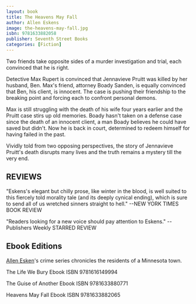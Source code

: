 ```yaml
---
layout: book
title: The Heavens May Fall
author: Allen Eskens
image: the-heavens-may-fall.jpg
isbn: 9781633882058
publisher: Seventh Street Books
categories: [Fiction]
---
```

Two friends take opposite sides of a murder investigation and trial, each convinced that he is right.

Detective Max Rupert is convinced that Jennavieve Pruitt was killed by her husband, Ben. Max's friend, attorney Boady Sanden, is equally convinced that Ben, his client, is innocent. The case is pushing their friendship to the breaking point and forcing each to confront personal demons.

Max is still struggling with the death of his wife four years earlier and the Pruitt case stirs up old memories. Boady hasn't taken on a defense case since the death of an innocent client, a man Boady believes he could have saved but didn't. Now he is back in court, determined to redeem himself for having failed in the past.

Vividly told from two opposing perspectives, the story of Jennavieve Pruitt's death disrupts many lives and the truth remains a mystery till the very end.

## REVIEWS

"Eskens's elegant but chilly prose, like winter in the blood, is well suited to this fiercely told morality tale (and its deeply cynical ending), which is sure to send all of us wretched sinners straight to hell."
--NEW YORK TIMES BOOK REVIEW

"Readers looking for a new voice should pay attention to Eskens."
--Publishers Weekly STARRED REVIEW

## Ebook Editions

[Allen Esken](http://alleneskens.com/)'s crime series chronicles the residents of a Minnesota town.

The Life We Bury Ebook ISBN 9781616149994

The Guise of Another Ebook ISBN 9781633880771

Heavens May Fall Ebook ISBN 9781633882065
